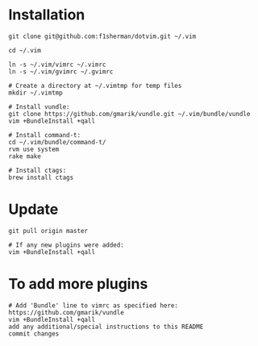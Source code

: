 Installation
============
```shell
git clone git@github.com:f1sherman/dotvim.git ~/.vim

cd ~/.vim

ln -s ~/.vim/vimrc ~/.vimrc
ln -s ~/.vim/gvimrc ~/.gvimrc

# Create a directory at ~/.vimtmp for temp files
mkdir ~/.vimtmp

# Install vundle:
git clone https://github.com/gmarik/vundle.git ~/.vim/bundle/vundle
vim +BundleInstall +qall

# Install command-t:
cd ~/.vim/bundle/command-t/
rvm use system
rake make

# Install ctags:
brew install ctags
```

Update
======
```shell
git pull origin master

# If any new plugins were added:
vim +BundleInstall +qall
```

To add more plugins
===================
```shell
# Add 'Bundle' line to vimrc as specified here: https://github.com/gmarik/vundle
vim +BundleInstall +qall
add any additional/special instructions to this README
commit changes
```
